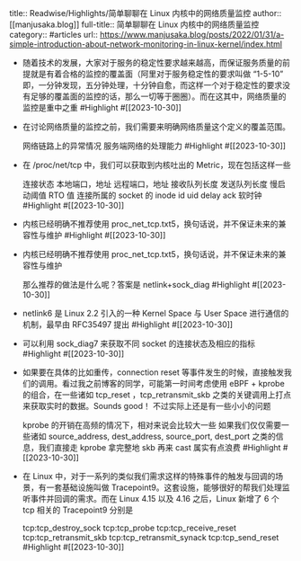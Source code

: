 title:: Readwise/Highlights/简单聊聊在 Linux 内核中的网络质量监控
author:: [[manjusaka.blog]]
full-title:: 简单聊聊在 Linux 内核中的网络质量监控
category:: #articles
url:: https://www.manjusaka.blog/posts/2022/01/31/a-simple-introduction-about-network-monitoring-in-linux-kernel/index.html
- 随着技术的发展，大家对于服务的稳定性要求越来越高，而保证服务质量的前提就是有着合格的监控的覆盖面（阿里对于服务稳定性的要求叫做 “1-5-10” 即，一分钟发现，五分钟处理，十分钟自愈，而这样一个对于稳定性的要求没有足够的覆盖面的监控的话，那么一切等于圈圈）。而在这其中，网络质量的监控是重中之重 #Highlight #[[2023-10-30]]
- 在讨论网络质量的监控之前，我们需要来明确网络质量这个定义的覆盖范围。
  
  网络链路上的异常情况
  服务端网络的处理能力 #Highlight #[[2023-10-30]]
- 在 /proc/net/tcp 中，我们可以获取到内核吐出的 Metric，现在包括这样一些
  
  连接状态
  本地端口，地址
  远程端口，地址
  接收队列长度
  发送队列长度
  慢启动阈值
  RTO 值
  连接所属的 socket 的 inode id
  uid
  delay ack 软时钟 #Highlight #[[2023-10-30]]
- 内核已经明确不推荐使用 proc_net_tcp.txt5，换句话说，并不保证未来的兼容性与维护 #Highlight #[[2023-10-30]]
- 内核已经明确不推荐使用 proc_net_tcp.txt5，换句话说，并不保证未来的兼容性与维护
  
  那么推荐的做法是什么呢？答案是 netlink+sock_diag #Highlight #[[2023-10-30]]
- netlink6 是 Linux 2.2 引入的一种 Kernel Space 与 User Space 进行通信的机制，最早由 RFC35497 提出 #Highlight #[[2023-10-30]]
- 可以利用 sock_diag7 来获取不同 socket 的连接状态及相应的指标 #Highlight #[[2023-10-30]]
- 如果要在具体的比如重传，connection reset 等事件发生的时候，直接触发我们的调用。看过我之前博客的同学，可能第一时间考虑使用 eBPF + kprobe 的组合，在一些诸如 tcp_reset ，tcp_retransmit_skb 之类的关键调用上打点来获取实时的数据。Sounds good！
  不过实际上还是有一些小小的问题
  
  kprobe 的开销在高频的情况下，相对来说会比较大一些
  如果我们仅仅需要一些诸如 source_address, dest_address, source_port, dest_port 之类的信息，我们直接走 kprobe 拿完整地 skb 再来 cast 属实有点浪费 #Highlight #[[2023-10-30]]
- 在 Linux 中，对于一系列的类似我们需求这样的特殊事件的触发与回调的场景，有一套基础设施叫做 Tracepoint9。这套设施，能够很好的帮我们处理监听事件并回调的需求。而在 Linux 4.15 以及 4.16 之后，Linux 新增了 6 个 tcp 相关的 Tracepoint9
  分别是
  
  tcp:tcp_destroy_sock
  tcp:tcp_probe
  tcp:tcp_receive_reset
  tcp:tcp_retransmit_skb
  tcp:tcp_retransmit_synack
  tcp:tcp_send_reset #Highlight #[[2023-10-30]]